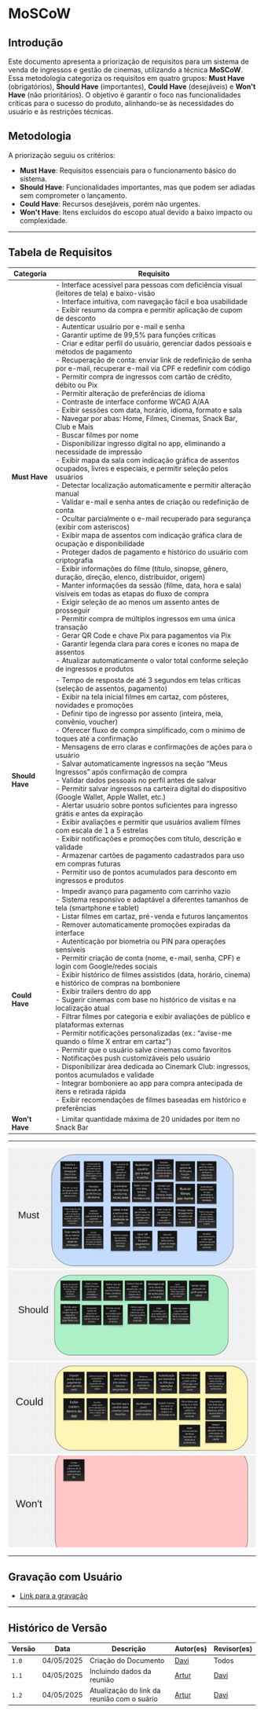 # MoSCoW

## Introdução
Este documento apresenta a priorização de requisitos para um sistema de venda de ingressos e gestão de cinemas, utilizando a técnica **MoSCoW**. Essa metodologia categoriza os requisitos em quatro grupos: **Must Have** (obrigatórios), **Should Have** (importantes), **Could Have** (desejáveis) e **Won't Have** (não prioritários). O objetivo é garantir o foco nas funcionalidades críticas para o sucesso do produto, alinhando-se às necessidades do usuário e às restrições técnicas.

## Metodologia
A priorização seguiu os critérios:
- **Must Have**: Requisitos essenciais para o funcionamento básico do sistema.
- **Should Have**: Funcionalidades importantes, mas que podem ser adiadas sem comprometer o lançamento.
- **Could Have**: Recursos desejáveis, porém não urgentes.
- **Won't Have**: Itens excluídos do escopo atual devido a baixo impacto ou complexidade.

---

## Tabela de Requisitos

| Categoria     | Requisito                                                                                                                                                     |
|---------------|---------------------------------------------------------------------------------------------------------------------------------------------------------------|
| **Must Have** | - Interface acessível para pessoas com deficiência visual (leitores de tela) e baixo-visão<br>- Interface intuitiva, com navegação fácil e boa usabilidade<br>- Exibir resumo da compra e permitir aplicação de cupom de desconto<br>- Autenticar usuário por e-mail e senha<br>- Garantir uptime de 99,5% para funções críticas<br>- Criar e editar perfil do usuário, gerenciar dados pessoais e métodos de pagamento<br>- Recuperação de conta: enviar link de redefinição de senha por e-mail, recuperar e-mail via CPF e redefinir com código<br>- Permitir compra de ingressos com cartão de crédito, débito ou Pix<br>- Permitir alteração de preferências de idioma<br>- Contraste de interface conforme WCAG A/AA<br>- Exibir sessões com data, horário, idioma, formato e sala<br>- Navegar por abas: Home, Filmes, Cinemas, Snack Bar, Club e Mais<br>- Buscar filmes por nome<br>- Disponibilizar ingresso digital no app, eliminando a necessidade de impressão<br>- Exibir mapa da sala com indicação gráfica de assentos ocupados, livres e especiais, e permitir seleção pelos usuários<br> - Detectar localização automaticamente e permitir alteração manual<br>- Validar e-mail e senha antes de criação ou redefinição de conta<br>- Ocultar parcialmente o e-mail recuperado para segurança (exibir com asteriscos)<br>- Exibir mapa de assentos com indicação gráfica clara de ocupação e disponibilidade<br>- Proteger dados de pagamento e histórico do usuário com criptografia<br>- Exibir informações do filme (título, sinopse, gênero, duração, direção, elenco, distribuidor, origem)<br>- Manter informações da sessão (filme, data, hora e sala) visíveis em todas as etapas do fluxo de compra<br>- Exigir seleção de ao menos um assento antes de prosseguir<br>- Permitir compra de múltiplos ingressos em uma única transação<br>- Gerar QR Code e chave Pix para pagamentos via Pix<br>- Garantir legenda clara para cores e ícones no mapa de assentos<br>- Atualizar automaticamente o valor total conforme seleção de ingressos e produtos<br>|
| **Should Have** | - Tempo de resposta de até 3 segundos em telas críticas (seleção de assentos, pagamento)<br>- Exibir na tela inicial filmes em cartaz, com pôsteres, novidades e promoções<br>- Definir tipo de ingresso por assento (inteira, meia, convênio, voucher)<br>- Oferecer fluxo de compra simplificado, com o mínimo de toques até a confirmação<br>- Mensagens de erro claras e confirmações de ações para o usuário<br>- Salvar automaticamente ingressos na seção “Meus Ingressos” após confirmação de compra<br>- Validar dados pessoais no perfil antes de salvar<br>- Permitir salvar ingressos na carteira digital do dispositivo (Google Wallet, Apple Wallet, etc.)<br>- Alertar usuário sobre pontos suficientes para ingresso grátis e antes da expiração<br>- Exibir avaliações e permitir que usuários avaliem filmes com escala de 1 a 5 estrelas<br>- Exibir notificações e promoções com título, descrição e validade<br>- Armazenar cartões de pagamento cadastrados para uso em compras futuras<br>- Permitir uso de pontos acumulados para desconto em ingressos e produtos<br>|
| **Could Have** | - Impedir avanço para pagamento com carrinho vazio<br>- Sistema responsivo e adaptável a diferentes tamanhos de tela (smartphone e tablet)<br>- Listar filmes em cartaz, pré-venda e futuros lançamentos<br>- Remover automaticamente promoções expiradas da interface<br>- Autenticação por biometria ou PIN para operações sensíveis<br>- Permitir criação de conta (nome, e-mail, senha, CPF) e login com Google/redes sociais<br>- Exibir histórico de filmes assistidos (data, horário, cinema) e histórico de compras na bomboniere<br>- Exibir trailers dentro do app<br>- Sugerir cinemas com base no histórico de visitas e na localização atual<br>- Filtrar filmes por categoria e exibir avaliações de público e plataformas externas<br>- Permitir notificações personalizadas (ex.: “avise-me quando o filme X entrar em cartaz”)<br>- Permitir que o usuário salve cinemas como favoritos<br>- Notificações push customizáveis pelo usuário<br>- Disponibilizar área dedicada ao Cinemark Club: ingressos, pontos acumulados e validade<br>- Integrar bomboniere ao app para compra antecipada de itens e retirada rápida<br>- Exibir recomendações de filmes baseadas em histórico e preferências<br>|
| **Won't Have** | - Limitar quantidade máxima de 20 unidades por item no Snack Bar<br>|

---

![](../assets/moscow/must.png)  
![](../assets/moscow/should.png)
![](../assets/moscow/could.png)  
![](../assets/moscow/wont.png)  

---

## Gravação com Usuário
- [Link para a gravação](https://youtu.be/qba_o8SSdFc)  

---


## Histórico de Versão

| Versão | Data       | Descrição                          | Autor(es)     | Revisor(es) |
|--------|------------|------------------------------------|---------------|-------------|
| `1.0`  | 04/05/2025 | Criação do Documento | [Davi](https://github.com/Davicamilo23) | Todos |
| `1.1`  | 04/05/2025 | Incluindo dados da reunião | [Artur](https://github.com/ArturDCR) | [Davi](https://github.com/Davicamilo23) |
| `1.2`  | 04/05/2025 | Atualização do link da reunião com o suário | [Artur](https://github.com/ArturDCR) | [Davi](https://github.com/Davicamilo23) |
